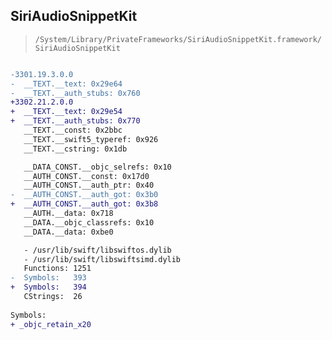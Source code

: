 ## SiriAudioSnippetKit

> `/System/Library/PrivateFrameworks/SiriAudioSnippetKit.framework/SiriAudioSnippetKit`

```diff

-3301.19.3.0.0
-  __TEXT.__text: 0x29e64
-  __TEXT.__auth_stubs: 0x760
+3302.21.2.0.0
+  __TEXT.__text: 0x29e54
+  __TEXT.__auth_stubs: 0x770
   __TEXT.__const: 0x2bbc
   __TEXT.__swift5_typeref: 0x926
   __TEXT.__cstring: 0x1db

   __DATA_CONST.__objc_selrefs: 0x10
   __AUTH_CONST.__const: 0x17d0
   __AUTH_CONST.__auth_ptr: 0x40
-  __AUTH_CONST.__auth_got: 0x3b0
+  __AUTH_CONST.__auth_got: 0x3b8
   __AUTH.__data: 0x718
   __DATA.__objc_classrefs: 0x10
   __DATA.__data: 0xbe0

   - /usr/lib/swift/libswiftos.dylib
   - /usr/lib/swift/libswiftsimd.dylib
   Functions: 1251
-  Symbols:   393
+  Symbols:   394
   CStrings:  26
 
Symbols:
+ _objc_retain_x20

```

